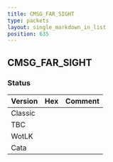 ```yaml
---
title: CMSG_FAR_SIGHT
type: packets
layout: single_markdown_in_list
position: 635
---
```


## CMSG_FAR_SIGHT

### Status

Version | Hex | Comment
---------- | ---------- | ---------- 
Classic |  |  
TBC |  |  
WotLK |  |  
Cata |  |  
